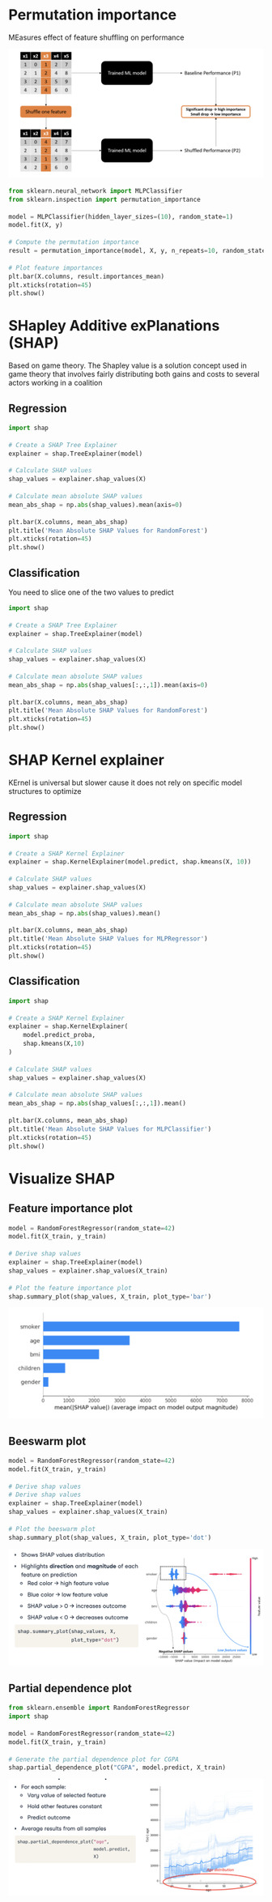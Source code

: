 # Permutation importance

MEasures effect of feature shuffling on performance

![Permutation importance schema](./assets/permutation-importance.png)

```python 
from sklearn.neural_network import MLPClassifier
from sklearn.inspection import permutation_importance

model = MLPClassifier(hidden_layer_sizes=(10), random_state=1)
model.fit(X, y)

# Compute the permutation importance
result = permutation_importance(model, X, y, n_repeats=10, random_state=1, scoring='accuracy')

# Plot feature importances
plt.bar(X.columns, result.importances_mean)
plt.xticks(rotation=45)
plt.show()
```

# SHapley Additive exPlanations (SHAP)

Based on game theory. The Shapley value is a solution concept used in game theory that involves fairly distributing both gains and costs to several actors working in a coalition
## Regression
```python 
import shap

# Create a SHAP Tree Explainer
explainer = shap.TreeExplainer(model)

# Calculate SHAP values
shap_values = explainer.shap_values(X)

# Calculate mean absolute SHAP values
mean_abs_shap = np.abs(shap_values).mean(axis=0)

plt.bar(X.columns, mean_abs_shap)
plt.title('Mean Absolute SHAP Values for RandomForest')
plt.xticks(rotation=45)
plt.show()
```
## Classification
You need to slice one of the two values to predict
```python 
import shap

# Create a SHAP Tree Explainer
explainer = shap.TreeExplainer(model)

# Calculate SHAP values
shap_values = explainer.shap_values(X)

# Calculate mean absolute SHAP values
mean_abs_shap = np.abs(shap_values[:,:,1]).mean(axis=0)

plt.bar(X.columns, mean_abs_shap)
plt.title('Mean Absolute SHAP Values for RandomForest')
plt.xticks(rotation=45)
plt.show()
```
# SHAP Kernel explainer

KErnel is universal but slower cause it does not rely on specific model structures to optimize
## Regression
```python 
import shap

# Create a SHAP Kernel Explainer
explainer = shap.KernelExplainer(model.predict, shap.kmeans(X, 10))

# Calculate SHAP values
shap_values = explainer.shap_values(X)

# Calculate mean absolute SHAP values
mean_abs_shap = np.abs(shap_values).mean()

plt.bar(X.columns, mean_abs_shap)
plt.title('Mean Absolute SHAP Values for MLPRegressor')
plt.xticks(rotation=45)
plt.show()
```
## Classification
```python 
import shap

# Create a SHAP Kernel Explainer
explainer = shap.KernelExplainer(
    model.predict_proba,
    shap.kmeans(X,10)
)

# Calculate SHAP values
shap_values = explainer.shap_values(X)

# Calculate mean absolute SHAP values
mean_abs_shap = np.abs(shap_values[:,:,1]).mean()

plt.bar(X.columns, mean_abs_shap)
plt.title('Mean Absolute SHAP Values for MLPClassifier')
plt.xticks(rotation=45)
plt.show()
```
# Visualize SHAP

## Feature importance plot

```python 
model = RandomForestRegressor(random_state=42)
model.fit(X_train, y_train)

# Derive shap values
explainer = shap.TreeExplainer(model)
shap_values = explainer.shap_values(X_train)

# Plot the feature importance plot
shap.summary_plot(shap_values, X_train, plot_type='bar')
```

![Feature importance plot](./assets/feature-importance-plot.png)

## Beeswarm plot
```python 
model = RandomForestRegressor(random_state=42)
model.fit(X_train, y_train)

# Derive shap values
# Derive shap values
explainer = shap.TreeExplainer(model)
shap_values = explainer.shap_values(X_train)

# Plot the beeswarm plot
shap.summary_plot(shap_values, X_train, plot_type='dot')
```
![Beeswarm plot](./assets/besswarm-plot.png)

## Partial dependence plot
```python 
from sklearn.ensemble import RandomForestRegressor
import shap

model = RandomForestRegressor(random_state=42)
model.fit(X_train, y_train)

# Generate the partial dependence plot for CGPA
shap.partial_dependence_plot("CGPA", model.predict, X_train)
```
![Partial dependence plot](./assets/partial-dependence-plot.png)
